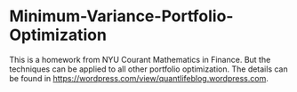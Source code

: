 # Minimum-Variance-Portfolio-Optimization

This is a homework from NYU Courant Mathematics in Finance. But the techniques can be applied to all other portfolio optimization. The details can be found in https://wordpress.com/view/quantlifeblog.wordpress.com.
